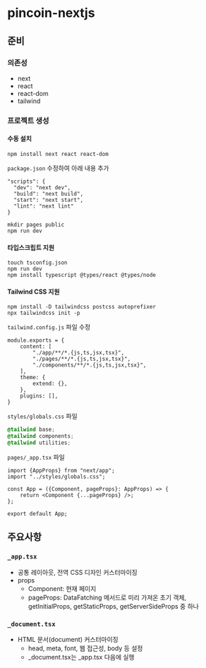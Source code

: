 # pincoin-nextjs

## 준비
### 의존성
 * next
 * react
 * react-dom
 * tailwind

### 프로젝트 생성
#### 수동 설치
```
npm install next react react-dom
```

`package.json` 수정하여 아래 내용 추가
```
"scripts": {
  "dev": "next dev",
  "build": "next build",
  "start": "next start",
  "lint": "next lint"
}
```

```
mkdir pages public
npm run dev
```

#### 타입스크립트 지원
```
touch tsconfig.json
npm run dev
npm install typescript @types/react @types/node
```

#### Tailwind CSS 지원
```
npm install -D tailwindcss postcss autoprefixer
npx tailwindcss init -p
```

`tailwind.config.js` 파일 수정
```
module.exports = {
    content: [
        "./app/**/*.{js,ts,jsx,tsx}",
        "./pages/**/*.{js,ts,jsx,tsx}",
        "./components/**/*.{js,ts,jsx,tsx}",
    ],
    theme: {
        extend: {},
    },
    plugins: [],
}
```

`styles/globals.css` 파일

```css
@tailwind base;
@tailwind components;
@tailwind utilities;
```

`pages/_app.tsx` 파일

```tsx
import {AppProps} from "next/app";
import "../styles/globals.css";

const App = ({Component, pageProps}: AppProps) => {
    return <Component {...pageProps} />;
};

export default App;
```

## 주요사항
### `_app.tsx`
* 공통 레이아웃, 전역 CSS 디자인 커스터마이징
* props
  * Component: 현재 페이지
  * pageProps: DataFatching 메서드로 미리 가져온 초기 객체, getInitialProps, getStaticProps, getServerSideProps 중 하나

### `_document.tsx`
* HTML 문서(document) 커스터마이징
  * head, meta, font, 웹 접근성, body 등 설정
  * _document.tsx는 _app.tsx 다음에 실행
